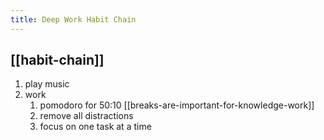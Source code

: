 ```yaml
---
title: Deep Work Habit Chain
---
```


## [[habit-chain]]
1. play music
2. work
    1. pomodoro for 50:10 [[breaks-are-important-for-knowledge-work]]
    2. remove all distractions
    3. focus on one task at a time
